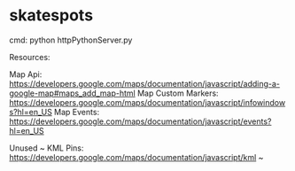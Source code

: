 # skatespots

cmd:
python httpPythonServer.py

Resources:

Map Api: https://developers.google.com/maps/documentation/javascript/adding-a-google-map#maps_add_map-html
Map Custom Markers: https://developers.google.com/maps/documentation/javascript/infowindows?hl=en_US
Map Events: https://developers.google.com/maps/documentation/javascript/events?hl=en_US

Unused ~ KML Pins: https://developers.google.com/maps/documentation/javascript/kml ~
